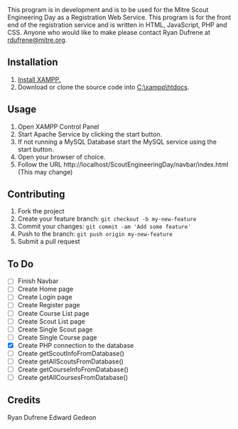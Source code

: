 <snippet>
  <content><![CDATA[
# ${1:SED-Web-Registration-Application-Development}

This program is in development and is to be used for the Mitre Scout Engineering Day as a Registration Web Service. This program is for the front end of the registration service and is written in HTML, JavaScript, PHP and CSS. Anyone who would like to make please contact Ryan Dufrene at rdufrene@mitre.org.

## Installation

1) [Install XAMPP.](https://www.apachefriends.org/index.html)
2) Download or clone the source code into [C:\xampp\htdocs](C:\xampp\htdocs).

## Usage

1) Open XAMPP Control Panel
2) Start Apache Service by clicking the start button.
3) If not running a MySQL Database start the MySQL service using the start button. 
4) Open your browser of choice.
5) Follow the URL http://localhost/ScoutEngineeringDay/navbar/index.html (This may change)

## Contributing

1) Fork the project
2) Create your feature branch: `git checkout -b my-new-feature`
3) Commit your changes: `git commit -am 'Add some feature'`
4) Push to the branch: `git push origin my-new-feature`
5) Submit a pull request

## To Do

- [ ] Finish Navbar
- [ ] Create Home page
- [ ] Create Login page
- [ ] Create Register page
- [ ] Create Course List page
- [ ] Create Scout List page
- [ ] Create Single Scout page
- [ ] Create Single Course page
- [x] Create PHP connection to the database
- [ ] Create getScoutInfoFromDatabase()
- [ ] Create getAllScoutsFromDatabase()
- [ ] Create getCourseInfoFromDatabase()
- [ ] Create getAllCoursesFromDatabase()

## Credits

Ryan Dufrene
Edward Gedeon
